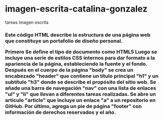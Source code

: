 # imagen-escrita-catalina-gonzalez
tareas imagen escrita
<h3>Este código HTML describe la estructura de una página web que constituye un portafolio de diseño personal.

Primero Se define el tipo de documento como HTML5 
Luego se incluye una serie de estilos CSS internos para dar formato a la apariencia de la página, estableciendo la fuente y el fondo.
Después en el cuerpo de la página "body" se crea un encabezado "header" que contiene un título principal "h1" y un subtítulo "h3" donde se describe el propósito del sitio web.
Se añade una barra de navegación "nav" con una lista de enlaces "ul" y "li" que llevan a diferentes tareas realizadas. Se abre un artículo "article" que incluye un enlace "a" a un repositorio en GitHub.
Por último, agrega un pie de página "footer" con información de derechos reservados y el año.

</h3>
